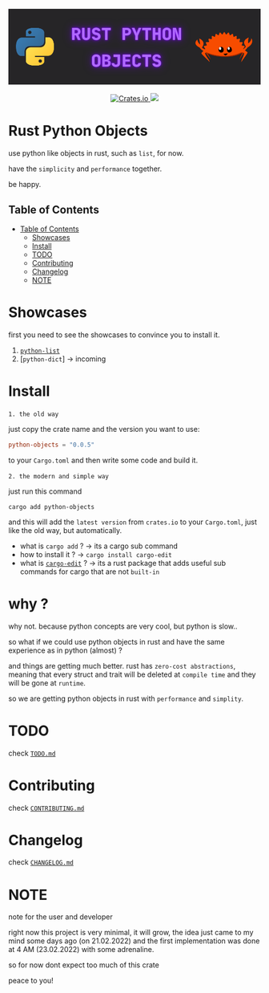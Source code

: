 
![logo](https://github.com/alexzanderr/rust-python-objects/blob/main/static/img/logo/rust-python-objects-logo.png?raw=True)

<p align="center">
    <a href="https://crates.io/crates/python-objects">
        <img src="https://img.shields.io/crates/v/python-objects.svg" alt="Crates.io">
    </a>
    <a href="https://choosealicense.com/licenses/mit/" alt="License: MIT">
        <img src="https://img.shields.io/badge/license-MIT-green.svg" />
    </a>
</p>



# Rust Python Objects
use python like objects in rust, such as `list`, for now.

have the `simplicity` and `performance` together.

be happy.


## Table of Contents
- [Table of Contents](#table-of-contents)
  - [Showcases](#showcases)
  - [Install](#install)
  - [TODO](#todo)
  - [Contributing](#contributing)
  - [Changelog](#changelog)
  - [NOTE](#note)


# Showcases
first you need to see the showcases to convince you to install it.

1. [`python-list`](https://github.com/alexzanderr/rust-python-objects/blob/main/docs/python_list/showcase.md)
2. [`python-dict`] -> incoming

# Install
`1. the old way`

just copy the crate name and the version you want to use:
```toml
python-objects = "0.0.5"
```
to your `Cargo.toml` and then write some code and build it.

`2. the modern and simple way`

just run this command
```shell
cargo add python-objects
```
and this will add the `latest version` from `crates.io` to your `Cargo.toml`, just like the old way, but automatically.

- what is `cargo add` ? -> its a cargo sub command
- how to install it ? -> `cargo install cargo-edit`
- what is [`cargo-edit`](https://github.com/killercup/cargo-edit) ? -> its a rust package that adds useful sub commands for cargo that are not `built-in`


# why ?
why not. because python concepts are very cool, but python is slow..

so what if we could use python objects in rust and have the same experience as in python (almost) ?

and things are getting much better. rust has `zero-cost abstractions`, meaning that every struct and trait will be deleted at `compile time` and they will be gone at `runtime`.

so we are getting python objects in rust with `performance` and `simplity`.


# TODO
check [`TODO.md`](https://github.com/alexzanderr/rust-python-objects/blob/main/TODO.md)


# Contributing
check [`CONTRIBUTING.md`](https://github.com/alexzanderr/rust-python-objects/blob/main/CONTRIBUTING.md
)

# Changelog
check [`CHANGELOG.md`](./changelog/CHANGELOG.md)

# NOTE
note for the user and developer

right now this project is very minimal, it will grow, the idea just came to my mind some days ago (on 21.02.2022) and the first implementation was done at 4 AM (23.02.2022) with some adrenaline.

so for now dont expect too much of this crate

peace to you!